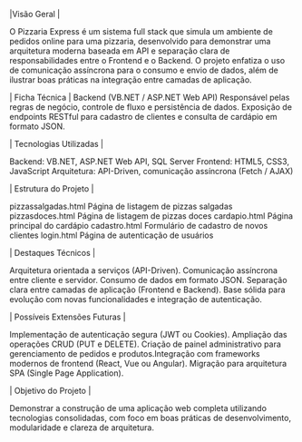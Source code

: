 |Visão Geral |

O Pizzaria Express é um sistema full stack que simula um ambiente de pedidos online para uma pizzaria, desenvolvido para demonstrar uma arquitetura moderna baseada em API e separação clara de responsabilidades entre o Frontend e o Backend.
O projeto enfatiza o uso de comunicação assíncrona para o consumo e envio de dados, além de ilustrar boas práticas na integração entre camadas de aplicação.

| Ficha Técnica |
Backend (VB.NET / ASP.NET Web API)
Responsável pelas regras de negócio, controle de fluxo e persistência de dados.
Exposição de endpoints RESTful para cadastro de clientes e consulta de cardápio em formato JSON.

| Tecnologias Utilizadas |

Backend: VB.NET, ASP.NET Web API, SQL Server
Frontend: HTML5, CSS3, JavaScript
Arquitetura: API-Driven, comunicação assíncrona (Fetch / AJAX)

| Estrutura do Projeto |

pizzassalgadas.html
	Página de listagem de pizzas salgadas
pizzasdoces.html
	Página de listagem de pizzas doces
cardapio.html
	Página principal do cardápio
cadastro.html
	Formulário de cadastro de novos clientes
login.html
	Página de autenticação de usuários

| Destaques Técnicos |

Arquitetura orientada a serviços (API-Driven).
Comunicação assíncrona entre cliente e servidor.
Consumo de dados em formato JSON.
Separação clara entre camadas de aplicação (Frontend e Backend).
Base sólida para evolução com novas funcionalidades e integração de autenticação.

| Possíveis Extensões Futuras |

Implementação de autenticação segura (JWT ou Cookies).
Ampliação das operações CRUD (PUT e DELETE).
Criação de painel administrativo para gerenciamento de pedidos e produtos.Integração com frameworks modernos de frontend (React, Vue ou Angular).
Migração para arquitetura SPA (Single Page Application).

 | Objetivo do Projeto |
 
Demonstrar a construção de uma aplicação web completa utilizando tecnologias consolidadas, com foco em boas práticas de desenvolvimento, modularidade e clareza de arquitetura.

